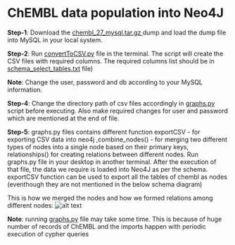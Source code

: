 # ChEMBL data population into Neo4J

**Step-1**: Download the [chembl_27_mysql.tar.gz ](http://ftp.ebi.ac.uk/pub/databases/chembl/ChEMBLdb/releases/chembl_27/) dump and load the dump file into MySQL in your local system.

**Step-2**: Run [convertToCSV.py](https://github.com/ambf0632/CompoundDb4jML/blob/main/ChEMBL/convertToCSV.py) file in the terminal. The script will create the CSV files with required columns. The required columns list should be in [schema_select_tables.txt](https://github.com/ambf0632/CompoundDb4jML/blob/main/ChEMBL/schema_select_tables.txt) file)

**Note**: Change the user, password and db according to your MySQL information.

**Step-4**: Change the directory path of csv files accordingly in [graphs.py](https://github.com/ambf0632/CompoundDb4jML/blob/main/ChEMBL/graphs.py) script before executing. Also make required changes for user and password which are mentioned at the end of file. 

**Step-5**: graphs.py files contains different function exportCSV - for exporting CSV data into neo4j ,combine_nodes() - for merging two different types of nodes into a single node based on their primary keys, relationships() for creating relations between different nodes. Run graphs.py file in your desktop in another terminal. After the execution of that file, the data we require is loaded into Neo4J as per the schema. exportCSV function can be used to export all the tables of chembl as nodes (eventhough they are not mentioned in the below schema diagram)

This is how we merged the nodes and how we formed relations among different nodes:
![alt text](https://github.com/ambf0632/compoundDB4j/blob/master/ChEMBL/chembl_diagram_with_Chembl_er_schema.png)

**Note**: running [graphs.py](https://github.com/ambf0632/CompoundDb4jML/blob/main/ChEMBL/graphs.py) file may take some time. This is because of huge number of records of ChEMBL and the imports happen with periodic execution of cypher queries
